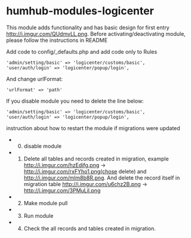 # humhub-modules-logicenter

This module adds functionality and has basic design for first entry http://i.imgur.com/QUdmvLL.png. Before activating/deactivating module, please follow the instructions in  README

Add code to config/_defaults.php and add code only to Rules

    'admin/setting/basic' => 'logicenter/customs/basic',
    'user/auth/login' => 'logicenter/popup/login',
    
And change urlFormat:

    'urlFormat' => 'path'
    
If you disable module  you need to delete the line below:

    'admin/setting/basic' => 'logicenter/customs/basic',
    'user/auth/login' => 'logicenter/popup/login',

instruction about how to restart the module if migrations were updated
- 0) disable module
- 1) Delete all tables and records created in migration, example  http://i.imgur.com/hzEdifg.png -> http://i.imgur.com/rxFYho1.png(chose delete) and  http://i.imgur.com/mlm8b8R.png. And delete the record itself in migration table http://i.imgur.com/u6chz2B.png -> http://i.imgur.com/3PMuLil.png
- 2) Make module pull
- 3) Run module
- 4) Check the all records and tables created in migration.
